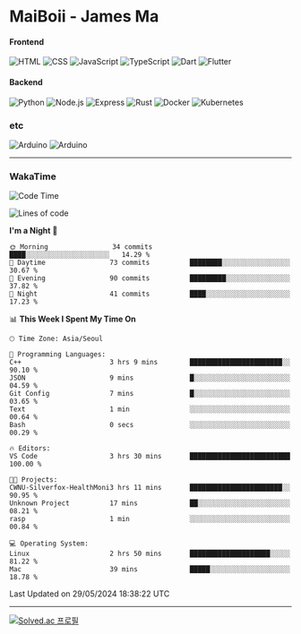 # MaiBoii - James Ma

#### Frontend
![HTML](https://img.shields.io/badge/-HTML-E34F26?style=flat-square&logo=html5&logoColor=white)
![CSS](https://img.shields.io/badge/-CSS-1572B6?style=flat-square&logo=css3)
![JavaScript](https://img.shields.io/badge/-JavaScript-F7DF1E?style=flat-square&logo=javascript&logoColor=black)
![TypeScript](https://img.shields.io/badge/-TypeScript-02569B?style=flat-square&logo=typescript&logoColor=white)
![Dart](https://img.shields.io/badge/-Dart-0175C2?style=flat-square&logo=dart)
![Flutter](https://img.shields.io/badge/-Flutter-02569B?style=flat-square&logo=flutter)


#### Backend
![Python](https://img.shields.io/badge/-Python-3776AB?style=flat-square&logo=python&logoColor=white)
![Node.js](https://img.shields.io/badge/-Node.js-339933?style=flat-square&logo=node.js&logoColor=white)
![Express](https://img.shields.io/badge/-Express-339933?style=flat-square&logo=express&logoColor=white)
![Rust](https://img.shields.io/badge/-Rust-000000?style=flat-square&logo=rust&logoColor=white)
![Docker](https://img.shields.io/badge/-Docker-2496ED?style=flat-square&logo=docker&logoColor=white)
![Kubernetes](https://img.shields.io/badge/-Kubernetes-326CE5?style=flat-square&logo=kubernetes&logoColor=white)


### etc
![Arduino](https://img.shields.io/badge/-Arduino-00878F?style=flat-square&logo=arduino&logoColor=white)
![Arduino](https://img.shields.io/badge/-Bevy-232326?style=flat-square&logo=bevy&logoColor=white)

---
### WakaTime
<!--START_SECTION:waka-->
![Code Time](http://img.shields.io/badge/Code%20Time-840%20hrs%2040%20mins-blue)

![Lines of code](https://img.shields.io/badge/From%20Hello%20World%20I%27ve%20Written-1.3%20million%20lines%20of%20code-blue)

**I'm a Night 🦉** 

```text
🌞 Morning                34 commits          ████░░░░░░░░░░░░░░░░░░░░░   14.29 % 
🌆 Daytime                73 commits          ████████░░░░░░░░░░░░░░░░░   30.67 % 
🌃 Evening                90 commits          █████████░░░░░░░░░░░░░░░░   37.82 % 
🌙 Night                  41 commits          ████░░░░░░░░░░░░░░░░░░░░░   17.23 % 
```


📊 **This Week I Spent My Time On** 

```text
🕑︎ Time Zone: Asia/Seoul

💬 Programming Languages: 
C++                      3 hrs 9 mins        ███████████████████████░░   90.10 % 
JSON                     9 mins              █░░░░░░░░░░░░░░░░░░░░░░░░   04.59 % 
Git Config               7 mins              █░░░░░░░░░░░░░░░░░░░░░░░░   03.65 % 
Text                     1 min               ░░░░░░░░░░░░░░░░░░░░░░░░░   00.64 % 
Bash                     0 secs              ░░░░░░░░░░░░░░░░░░░░░░░░░   00.29 % 

🔥 Editors: 
VS Code                  3 hrs 30 mins       █████████████████████████   100.00 % 

🐱‍💻 Projects: 
CWNU-Silverfox-HealthMoni3 hrs 11 mins       ███████████████████████░░   90.95 % 
Unknown Project          17 mins             ██░░░░░░░░░░░░░░░░░░░░░░░   08.21 % 
rasp                     1 min               ░░░░░░░░░░░░░░░░░░░░░░░░░   00.84 % 

💻 Operating System: 
Linux                    2 hrs 50 mins       ████████████████████░░░░░   81.22 % 
Mac                      39 mins             █████░░░░░░░░░░░░░░░░░░░░   18.78 % 
```


 Last Updated on 29/05/2024 18:38:22 UTC
<!--END_SECTION:waka-->
---
[![Solved.ac
프로필](http://mazassumnida.wtf/api/v2/generate_badge?boj=msu2020)](https://solved.ac/msu2020)
